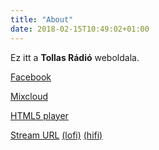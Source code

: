 ```yaml
---
title: "About"
date: 2018-02-15T10:49:02+01:00
---
```


Ez itt a **Tollas Rádió** weboldala.

[Facebook](https://facebook.tollas.org "Tollas a Facebookon")

[Mixcloud](https://archiv.tollas.org "Tollas Rádió Archívum")

[HTML5 player](http://player.tollas.org "Webes lejátszó")

[Stream URL](http://stream.tollas.org "Hallgass saját lejátszóval!")  [(lofi)](http://91.108.68.142:8000/tollas32.opus?1518686423 "gazdaságos hangminőség")  [(hifi)](http://91.108.68.142:8000/tollas256.opus?1518686423 "fullos hangminőség") 
